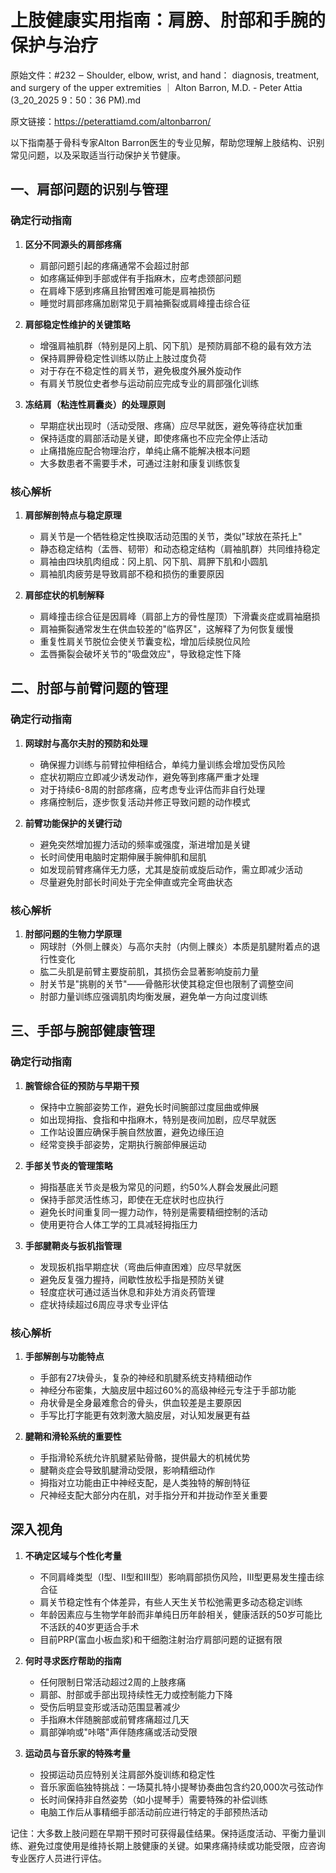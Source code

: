# 上肢健康实用指南：肩膀、肘部和手腕的保护与治疗

原始文件：#232 ‒ Shoulder, elbow, wrist, and hand： diagnosis, treatment, and surgery of the upper extremities ｜ Alton Barron, M.D. - Peter Attia (3_20_2025 9：50：36 PM).md

原文链接：https://peterattiamd.com/altonbarron/

以下指南基于骨科专家Alton Barron医生的专业见解，帮助您理解上肢结构、识别常见问题，以及采取适当行动保护关节健康。

## 一、肩部问题的识别与管理

### 确定行动指南

1. **区分不同源头的肩部疼痛**
   - 肩部问题引起的疼痛通常不会超过肘部
   - 如疼痛延伸到手部或伴有手指麻木，应考虑颈部问题
   - 在肩峰下感到疼痛且抬臂困难可能是肩袖损伤
   - 睡觉时肩部疼痛加剧常见于肩袖撕裂或肩峰撞击综合征

2. **肩部稳定性维护的关键策略**
   - 增强肩袖肌群（特别是冈上肌、冈下肌）是预防肩部不稳的最有效方法
   - 保持肩胛骨稳定性训练以防止上肢过度负荷
   - 对于存在不稳定性的肩关节，避免极度外展外旋动作
   - 有肩关节脱位史者参与运动前应完成专业的肩部强化训练

3. **冻结肩（粘连性肩囊炎）的处理原则**
   - 早期症状出现时（活动受限、疼痛）应尽早就医，避免等待症状加重
   - 保持适度的肩部活动是关键，即使疼痛也不应完全停止活动
   - 止痛措施应配合物理治疗，单纯止痛不能解决根本问题
   - 大多数患者不需要手术，可通过注射和康复训练恢复

### 核心解析

1. **肩部解剖特点与稳定原理**
   - 肩关节是一个牺牲稳定性换取活动范围的关节，类似"球放在茶托上"
   - 静态稳定结构（盂唇、韧带）和动态稳定结构（肩袖肌群）共同维持稳定
   - 肩袖由四块肌肉组成：冈上肌、冈下肌、肩胛下肌和小圆肌
   - 肩袖肌肉疲劳是导致肩部不稳和损伤的重要原因

2. **肩部症状的机制解释**
   - 肩峰撞击综合征是因肩峰（肩部上方的骨性屋顶）下滑囊炎症或肩袖磨损
   - 肩袖撕裂通常发生在供血较差的"临界区"，这解释了为何恢复缓慢
   - 重复性肩关节脱位会使关节囊变松，增加后续脱位风险
   - 盂唇撕裂会破坏关节的"吸盘效应"，导致稳定性下降

## 二、肘部与前臂问题的管理

### 确定行动指南

1. **网球肘与高尔夫肘的预防和处理**
   - 确保握力训练与前臂拉伸相结合，单纯力量训练会增加受伤风险
   - 症状初期应立即减少诱发动作，避免等到疼痛严重才处理
   - 对于持续6-8周的肘部疼痛，应考虑专业评估而非自行处理
   - 疼痛控制后，逐步恢复活动并修正导致问题的动作模式

2. **前臂功能保护的关键行动**
   - 避免突然增加握力活动的频率或强度，渐进增加是关键
   - 长时间使用电脑时定期伸展手腕伸肌和屈肌
   - 如发现前臂疼痛伴无力感，尤其是旋前或旋后动作，需立即减少活动
   - 尽量避免肘部长时间处于完全伸直或完全弯曲状态

### 核心解析

1. **肘部问题的生物力学原理**
   - 网球肘（外侧上髁炎）与高尔夫肘（内侧上髁炎）本质是肌腱附着点的退行性变化
   - 肱二头肌是前臂主要旋前肌，其损伤会显著影响旋前力量
   - 肘关节是"挑剔的关节"——骨骼形状使其稳定但也限制了调整空间
   - 肘部力量训练应强调肌肉均衡发展，避免单一方向过度训练

## 三、手部与腕部健康管理

### 确定行动指南

1. **腕管综合征的预防与早期干预**
   - 保持中立腕部姿势工作，避免长时间腕部过度屈曲或伸展
   - 如出现拇指、食指和中指麻木，特别是夜间加剧，应尽早就医
   - 工作站设置应确保手腕自然放置，避免边缘压迫
   - 经常变换手部姿势，定期执行腕部伸展运动

2. **手部关节炎的管理策略**
   - 拇指基底关节炎是极为常见的问题，约50%人群会发展此问题
   - 保持手部灵活性练习，即使在无症状时也应执行
   - 避免长时间重复同一握力动作，特别是需要精细控制的活动
   - 使用更符合人体工学的工具减轻拇指压力

3. **手部腱鞘炎与扳机指管理**
   - 发现扳机指早期症状（弯曲后伸直困难）应尽早就医
   - 避免反复强力握持，间歇性放松手指是预防关键
   - 轻度症状可通过适当休息和非处方消炎药管理
   - 症状持续超过6周应寻求专业评估

### 核心解析

1. **手部解剖与功能特点**
   - 手部有27块骨头，复杂的神经和肌腱系统支持精细动作
   - 神经分布密集，大脑皮层中超过60%的高级神经元专注于手部功能
   - 舟状骨是全身最难愈合的骨头，供血较差是主要原因
   - 手写比打字能更有效刺激大脑皮层，对认知发展更有益

2. **腱鞘和滑轮系统的重要性**
   - 手指滑轮系统允许肌腱紧贴骨骼，提供最大的机械优势
   - 腱鞘炎症会导致肌腱滑动受限，影响精细动作
   - 拇指对立功能由正中神经支配，是人类独特的解剖特征
   - 尺神经支配大部分内在肌，对手指分开和并拢动作至关重要

## 深入视角

1. **不确定区域与个性化考量**
   - 不同肩峰类型（I型、II型和III型）影响肩部损伤风险，III型更易发生撞击综合征
   - 肩关节稳定性有个体差异，有些人天生关节松弛需更多动态稳定训练
   - 年龄因素应与生物学年龄而非单纯日历年龄相关，健康活跃的50岁可能比不活跃的40岁更适合手术
   - 目前PRP(富血小板血浆)和干细胞注射治疗肩部问题的证据有限

2. **何时寻求医疗帮助的指南**
   - 任何限制日常活动超过2周的上肢疼痛
   - 肩部、肘部或手部出现持续性无力或控制能力下降
   - 受伤后明显变形或活动范围显著减少
   - 手指麻木伴随腕部或前臂疼痛超过几天
   - 肩部弹响或"咔嗒"声伴随疼痛或活动受限

3. **运动员与音乐家的特殊考量**
   - 投掷运动员应特别关注肩部外旋训练和稳定性
   - 音乐家面临独特挑战：一场莫扎特小提琴协奏曲包含约20,000次弓弦动作
   - 长时间保持非自然姿势（如小提琴手）需要特殊的补偿训练
   - 电脑工作后从事精细手部活动前应进行特定的手部预热活动

记住：大多数上肢问题在早期干预时可获得最佳结果。保持适度活动、平衡力量训练、避免过度使用是维持长期上肢健康的关键。如果疼痛持续或功能受限，应咨询专业医疗人员进行评估。